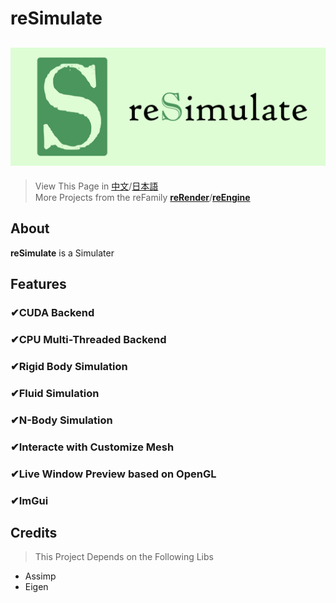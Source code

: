 # reSimulate
![reSimulate](readMe/reSimulate.png)
---
> View This Page in [中文](https://github.com/GZhonghui/reSimulate/blob/main/readMe/readMe_CN.md)/[日本語](https://github.com/GZhonghui/reSimulate/blob/main/readMe/readMe_JP.md)  
> More Projects from the reFamily [**reRender**](https://github.com/GZhonghui/reRender)/[**reEngine**](https://github.com/GZhonghui/reEngine)

## About
**reSimulate** is a Simulater

## Features
### ✔CUDA Backend
### ✔CPU Multi-Threaded Backend
### ✔Rigid Body Simulation
### ✔Fluid Simulation
### ✔N-Body Simulation
### ✔Interacte with Customize Mesh
### ✔Live Window Preview based on OpenGL
### ✔ImGui

## Credits
> This Project Depends on the Following Libs
* Assimp
* Eigen
